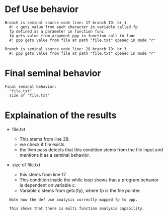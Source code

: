 # Def Use behavior
```
Branch is seminal source code line: 17 branch ID: br_1
  #: c gets value from each character in variable called fp
  fp defined as a parameter in function func
  fp gets value from argument ppp in function call to func
  #: ppp gets value from file at path "file.txt" opened in mode "r"

Branch is seminal source code line: 28 branch ID: br_3
  #: ppp gets value from file at path "file.txt" opened in mode "r"
```


# Final seminal behavior
```
Final seminal behavior:
  "file.txt" 
  size of "file.txt" 
```

# Explaination of the results
- file.txt
  - This stems from line 28.
  - we check if file exists.
  - the llvm pass detects that this condition stems from the file input and mentions it as a seminal behavior.

- size of file.txt
  - this stems from line 17
  - This condition inside the while loop shows that a program behavior is dependent on  variable c.
  - Variable c stems from getc(fp), where fp is the file pointer.

```
  Note how the def use analysis correctly mapped fp to ppp.

  This shows that there is multi function analysis capability.
```